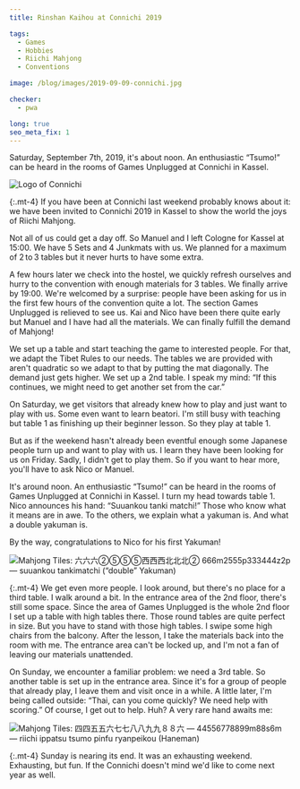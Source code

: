 ```yaml
---
title: Rinshan Kaihou at Connichi 2019

tags:
  - Games
  - Hobbies
  - Riichi Mahjong
  - Conventions

image: /blog/images/2019-09-09-connichi.jpg

checker:
  - pwa

long: true
seo_meta_fix: 1
---
```

Saturday, September 7th, 2019, it's about noon.
An enthusiastic “Tsumo!” can be heard in the rooms of Games Unplugged at Connichi in Kassel.

<picture>
  <source srcset="{{ '/blog/images/2019-09-09-connichi.avif' | prepend: site.static_url | absolute_url }}" type="image/avif">
  <source srcset="{{ '/blog/images/2019-09-09-connichi.webp' | prepend: site.static_url | absolute_url }}" type="image/webp">
  <img loading="lazy" src="{{ '/blog/images/2019-09-09-connichi.png' | prepend: site.static_url | absolute_url }}" alt="Logo of Connichi">
</picture>

{:.mt-4}
If you have been at Connichi last weekend probably knows about it: we have been invited to Connichi 2019 in Kassel to show the world the joys of Riichi Mahjong.

Not all of us could get a day off.
So Manuel and I left Cologne for Kassel at 15:00.
We have 5 Sets and 4 Junkmats with us.
We planned for a maximum of 2 to 3 tables but it never hurts to have some extra.

A few hours later we check into the hostel, we quickly refresh ourselves and hurry to the convention with enough materials for 3 tables.
We finally arrive by 19:00.
We're welcomed by a surprise: people have been asking for us in the first few hours of the convention quite a lot.
The section Games Unplugged is relieved to see us.
Kai and Nico have been there quite early but Manuel and I have had all the materials.
We can finally fulfill the demand of Mahjong!

We set up a table and start teaching the game to interested people.
For that, we adapt the Tibet Rules to our needs.
The tables we are provided with aren't quadratic so we adapt to that by putting the mat diagonally.
The demand just gets higher.
We set up a 2nd table.
I speak my mind: “If this continues, we might need to get another set from the car.”

On Saturday, we get visitors that already knew how to play and just want to play with us.
Some even want to learn beatori.
I'm still busy with teaching but table 1 as finishing up their beginner lesson.
So they play at table 1.

But as if the weekend hasn't already been eventful enough some Japanese people turn up and want to play with us.
I learn they have been looking for us on Friday.
Sadly, I didn't get to play them.
So if you want to hear more, you'll have to ask Nico or Manuel.

It's around noon.
An enthusiastic “Tsumo!” can be heard in the rooms of Games Unplugged at Connichi in Kassel.
I turn my head towards table 1.
Nico announces his hand: “Suuankou tanki matchi!”
Those who know what it means are in awe.
To the others, we explain what a yakuman is. And what a double yakuman is.

By the way, congratulations to Nico for his first Yakuman!

<picture>
  <source srcset="{{ '/blog/images/2019-09-09-suuankou-tanki.avif' | prepend: site.static_url | absolute_url }}" type="image/avif">
  <source srcset="{{ '/blog/images/2019-09-09-suuankou-tanki.webp' | prepend: site.static_url | absolute_url }}" type="image/webp">
  <img loading="lazy" src="{{ '/blog/images/2019-09-09-suuankou-tanki.jpg' | prepend: site.static_url | absolute_url }}" alt="Mahjong Tiles: 六六六➁➄➄➄西西西北北北➁ 666m2555p333444z2p — suuankou tankimatchi (“double” Yakuman) ">
</picture>

{:.mt-4}
We get even more people.
I look around, but there's no place for a third table.
I walk around a bit.
In the entrance area of the 2nd floor, there's still some space.
Since the area of Games Unplugged is the whole 2nd floor I set up a table with high tables there.
Those round tables are quite perfect in size.
But you have to stand with those high tables.
I swipe some high chairs from the balcony.
After the lesson, I take the materials back into the room with me.
The entrance area can't be locked up, and I'm not a fan of leaving our materials unattended.

On Sunday, we encounter a familiar problem: we need a 3rd table.
So another table is set up in the entrance area.
Since it's for a group of people that already play, I leave them and visit once in a while.
A little later, I'm being called outside: “Thai, can you come quickly? We need help with scoring.”
Of course, I get out to help.
Huh? A very rare hand awaits me:

<picture>
  <source srcset="{{ '/blog/images/2019-09-09-ryanpeikou.avif' | prepend: site.static_url | absolute_url }}" type="image/avif">
  <source srcset="{{ '/blog/images/2019-09-09-ryanpeikou.webp' | prepend: site.static_url | absolute_url }}" type="image/webp">
  <img loading="lazy" src="{{ '/blog/images/2019-09-09-ryanpeikou.jpg' | prepend: site.static_url | absolute_url }}" alt="Mahjong Tiles: 四四五五六七七八八九九８８六 — 44556778899m88s6m — riichi ippatsu tsumo pinfu ryanpeikou (Haneman) ">
</picture>

{:.mt-4}
Sunday is nearing its end.
It was an exhausting weekend.
Exhausting, but fun.
If the Connichi doesn't mind we'd like to come next year as well.
